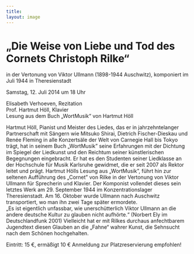 ```yaml
---
title: 
layout: image
---
```


# „Die Weise von Liebe und Tod des Cornets Christoph Rilke“in der Vertonung von Viktor Ullmann (1898-1944 Auschwitz), komponiert im Juli 1944 in Theresienstadt  

Samstag, 12. Juli 2014 um 18 Uhr
    Elisabeth Verhoeven, Rezitation   
Prof. Hartmut Höll, Klavier  Lesung aus dem Buch „WortMusik“ von Hartmut HöllHartmut Höll, Pianist und Meister des Liedes, das er in jahrzehntelanger Partnerschaft mit Sängern wie Mitsuko Shirai, Dietrich Fischer-Dieskau und Renée Fleming in alle Konzertsäle der Welt von Carnegie Hall bis Tokyo trägt, hat in seinem Buch „WortMusik” seine Erfahrungen mit der Dichtung im Spiegel der Liedkunst und den Reichtum seiner künstlerischen Begegnungen eingebracht. Er hat es den Studenten seiner Liedklasse an der Hochschule für Musik Karlsruhe gewidmet, die er seit 2007 als Rektor leitet und prägt. Hartmut Hölls Lesung aus „WortMusik”, führt hin zur seltenen Aufführung des „Cornet” von Rilke in der Vertonung von Viktor Ullmann für Sprecherin und Klavier. Der Komponist vollendet dieses sein letztes Werk am 29. September 1944 im Konzentrationslager Theresienstadt. Am 16. Oktober wurde Ullmann nach Auschwitz transportiert, wo man ihn zwei Tage später ermordete.   
„Es ist eigentlich unfassbar, wie unerschütterlich Viktor Ullmann an die andere deutsche Kultur zu glauben nicht aufhörte.“ (Norbert Ely im Deutschlandfunk 2001) Vielleicht hat er mit Rilkes durchaus anfechtbarem Jugendtext diesen Glauben an die „Fahne“ wahrer Kunst, die Sehnsucht nach dem Schönen hochgehalten.Eintritt: 15 €, ermäßigt 10 €Anmeldung zur Platzreservierung empfohlen!